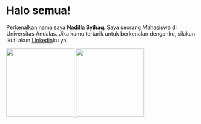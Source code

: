 # Halo semua! 

Perkenalkan nama saya **Nadilla Syihaq**.
Saya seorang Mahasiswa di Universitas Andalas. Jika kamu tertarik untuk berkenalan denganku, silakan ikuti akun [Linkedin](https://www.linkedin.com/in/nadilla-syihaq-583582183/)ku ya.

<p align="left">
<a href="https://github.com/nadillaxoloves81">
  <img height="180em" src="https://github-readme-stats-eight-theta.vercel.app/api?username=nadillaxoloves81&show_icons=true&theme=algolia&include_all_commits=true&count_private=true"/>
  <img height="180em" src="https://github-readme-stats-eight-theta.vercel.app/api/top-langs/?username=nadillaxoloves81&layout=compact&langs_count=8&theme=algolia"/>
</a>
</p>
